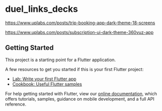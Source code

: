 # duel_links_decks

https://www.uplabs.com/posts/trip-booking-app-dark-theme-18-screens

https://www.uplabs.com/posts/subscription-ui-dark-theme-360vuz-app

## Getting Started

This project is a starting point for a Flutter application.

A few resources to get you started if this is your first Flutter project:

- [Lab: Write your first Flutter app](https://flutter.dev/docs/get-started/codelab)
- [Cookbook: Useful Flutter samples](https://flutter.dev/docs/cookbook)

For help getting started with Flutter, view our
[online documentation](https://flutter.dev/docs), which offers tutorials,
samples, guidance on mobile development, and a full API reference.
